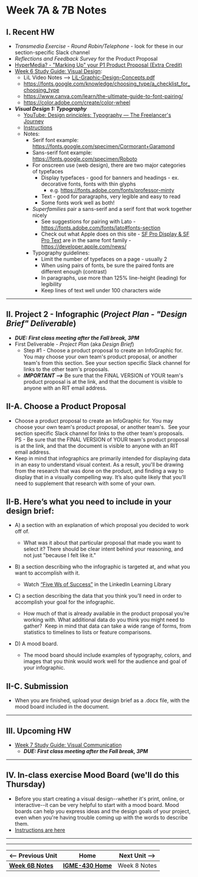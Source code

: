 # Week 7A & 7B Notes

## I. Recent HW
- *Transmedia Exercise - Round Robin/Telephone* - look for these in our section-specific Slack channel
- *Reflections and Feedback Survey* for the Product Proposal
- [HyperMedia? - "Marking Up" your P1 Product Proposal (Extra Credit)](../exercises/hypermedia.md)
- [Week 6 Study Guide: Visual Design](https://docs.google.com/document/d/14oI7kb8EDRQruHPqxgt4ObKOeYWzOlwY84fpElP_DYY/edit#heading=h.zh50ne9gq5he):
  - LiL Video Notes --> [LiL-Graphic-Design-Concepts.pdf](_files/LiL-Graphic-Design-Concepts.pdf)
  - https://fonts.google.com/knowledge/choosing_type/a_checklist_for_choosing_type
  - https://www.canva.com/learn/the-ultimate-guide-to-font-pairing/
  - https://color.adobe.com/create/color-wheel
- ***Visual Design 1: Typography***
  - [YouTube: Design principles: Typography — The Freelancer's Journey](https://www.youtube.com/watch?v=yom0nogFN3k)
  - [Instructions](https://docs.google.com/document/d/1QFFXwnVxKJTwE5jtdRR-pYRDlGtGyXkR9Lix8-91Sqg/edit)
  - Notes:
    - Serif font example: https://fonts.google.com/specimen/Cormorant+Garamond
    - Sans-serif font example: https://fonts.google.com/specimen/Roboto
    - For onscreen use (web design), there are two major categories of typefaces
      - Display typefaces - good for banners and headings - ex. decorative fonts, fonts with thin glyphs
        - e.g. https://fonts.adobe.com/fonts/professor-minty
      - Text - good for paragraphs, very legible and easy to read
      - Some fonts work well as both! 
    - *Superfamilies* pair a sans-serif and a serif font that work together nicely
      - See suggestions for pairing with Lato - https://fonts.adobe.com/fonts/lato#fonts-section
      - Check out what Apple does on this site - [SF Pro Display & SF Pro Text](https://developer.apple.com/fonts/) are in the same font family - https://developer.apple.com/news/
    - Typography guidelines:
      - Limit the number of typefaces on a page - usually 2 
      - When using pairs of fonts, be sure the paired fonts are different enough (contrast)
      - In paragraphs, use more than 125% line-height (leading) for legibility
      - Keep lines of text well under 100 characters wide

---

## II. Project 2 - Infographic (*Project Plan - "Design Brief" Deliverable*)
- ***DUE: First class meeting after the Fall break, 3PM***
- First Deliverable - *Project Plan* (aka *Design Brief*)
  - Step #1 - Choose a product proposal to create an InfoGraphic for. You may choose your own team's product proposal, or another team's from this section. See your section specific Slack channel for links to the other team's proposals.
  - ***IMPORTANT -->*** Be sure that the FINAL VERSION of YOUR team's product proposal is at the link, and that the document is visible to anyone with an RIT email address.

## II-A. Choose a Product Proposal
- Choose a product proposal to create an InfoGraphic for. You may choose your own team's product proposal, or another team's.&nbsp; See your section specific Slack channel for links to the other team's proposals. PS - Be sure that the FINAL VERSION of YOUR team's product proposal is at the link, and that the document is visible to anyone with an RIT email address.
- Keep in mind that infographics are primarily intended for displaying data in an easy to understand visual context. As a result, you'll be drawing from the research that was done on the product, and finding a way to display that in a visually compelling way. It’s also quite likely that you’ll need to supplement that research with some of your own.&nbsp;

## II-B. Here’s what you need to include in your design brief:

- A) a section with an explanation of which proposal you decided to work off of.
  - What was it about that particular proposal that made you want to select it? There should be clear intent behind your reasoning, and not just "because I felt like it."&nbsp;

- B) a section describing who the infographic is targeted at, and what you want to accomplish with it.
  - Watch [“Five Ws of Success”](https://www.linkedin.com/learning/learning-infographic-design-14154168/defining-the-5-ws?u=42272537) in the LinkedIn Learning Library

- C) a section describing the data that you think you’ll need in order to accomplish your goal for the infographic.
  - How much of that is already available in the product proposal you’re working with. What additional data do you think you might need to gather?&nbsp; Keep in mind that data can take a wide range of forms, from statistics to timelines to lists or feature comparisons.

- D) A mood board.
  - The mood board should include examples of typography, colors, and images that you think would work well for the audience and goal of your infographic.

## II-C. Submission
- When you are finished, upload your design brief as a .docx file, with the mood board included in the document.

---

## III. Upcoming HW

- [Week 7 Study Guide: Visual Communication](https://docs.google.com/document/d/11rL3zhWWQJRnQYn40mO3h6DIrnbLLdAFKGtvqA_SSQY/edit?usp=sharing)
  - ***DUE: First class meeting after the Fall break, 3PM***

---
## IV. In-class exercise Mood Board (we'll do this Thursday)
- Before you start creating a visual design--whether it's print, online, or interactive--it can be very helpful to start with a mood board. Mood boards can help you express ideas and the design goals of your project, even when you're having trouble coming up with the words to describe them.
- [Instructions are here](https://docs.google.com/document/d/1-83awwd-1czdAo2lbiAwuoZtng9GW0PWtiGK7pC3b6s/edit?usp=sharing)



---
---

| <-- Previous Unit | Home | Next Unit -->
| --- | --- | --- 
|  [**Week 6B Notes**](6B.md)  |  [**IGME-430 Home**](../) | Week 8 Notes

